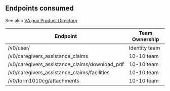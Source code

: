 ## Endpoints consumed

See also [VA.gov Product Directory](https://depo-platform-documentation.scrollhelp.site/getting-started/vfs-product-directory)

| Endpoint                                      | Team Ownership |
| --------------------------------------------- | -------------- |
| /v0/user/                                     | Identity team  |
| /v0/caregivers_assistance_claims              | 10-10 team     |
| /v0/caregivers_assistance_claims/download_pdf | 10-10 team     |
| /v0/caregivers_assistance_claims/facilities   | 10-10 team     |
| /v0/form1010cg/attachments                    | 10-10 team     |
